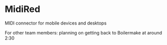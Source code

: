 # MidiRed
MIDI connector for mobile devices and desktops

For other team members: planning on getting back to Boilermake at around 2:30
